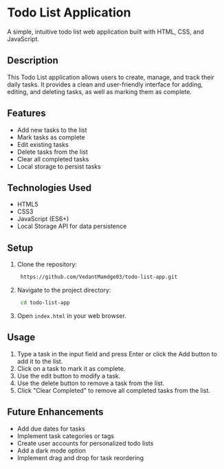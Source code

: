 # Todo List Application

A simple, intuitive todo list web application built with HTML, CSS, and JavaScript.

## Description

This Todo List application allows users to create, manage, and track their daily tasks. It provides a clean and user-friendly interface for adding, editing, and deleting tasks, as well as marking them as complete.

## Features

- Add new tasks to the list
- Mark tasks as complete
- Edit existing tasks
- Delete tasks from the list
- Clear all completed tasks
- Local storage to persist tasks

## Technologies Used

- HTML5
- CSS3
- JavaScript (ES6+)
- Local Storage API for data persistence

## Setup

1. Clone the repository:
   ```sh
    https://github.com/VedantMamdge03/todo-list-app.git
    ```
2. Navigate to the project directory:
   ```sh
    cd todo-list-app
    ```
3. Open `index.html` in your web browser.

## Usage

1. Type a task in the input field and press Enter or click the Add button to add it to the list.
2. Click on a task to mark it as complete.
3. Use the edit button to modify a task.
4. Use the delete button to remove a task from the list.
5. Click "Clear Completed" to remove all completed tasks from the list.

## Future Enhancements

- Add due dates for tasks
- Implement task categories or tags
- Create user accounts for personalized todo lists
- Add a dark mode option
- Implement drag and drop for task reordering
